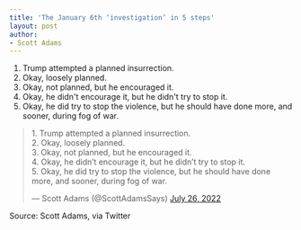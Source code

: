 ```yaml
---
title: 'The January 6th ‘investigation’ in 5 steps'
layout: post
author:
- Scott Adams
---
```


1. Trump attempted a planned insurrection.
2. Okay, loosely planned.
3. Okay, not planned, but he encouraged it.
4. Okay, he didn't encourage it, but he didn't try to stop it.
5. Okay, he did try to stop the violence, but he should have done more, and sooner, during fog of war.

<blockquote class="twitter-tweet"><p lang="en" dir="ltr">1. Trump attempted a planned insurrection.<br>2. Okay, loosely planned.<br>3. Okay, not planned, but he encouraged it.<br>4. Okay, he didn’t encourage it, but he didn’t try to stop it.<br>5. Okay, he did try to stop the violence, but he should have done more, and sooner, during fog of war.</p>&mdash; Scott Adams (@ScottAdamsSays) <a href="https://twitter.com/ScottAdamsSays/status/1551915368939020289?ref_src=twsrc%5Etfw">July 26, 2022</a></blockquote> <script async src="https://platform.twitter.com/widgets.js" charset="utf-8"></script>

Source: Scott Adams, via Twitter
